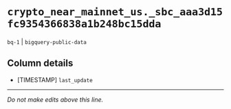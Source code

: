 # `crypto_near_mainnet_us._sbc_aaa3d15fc9354366838a1b248bc15dda`
`bq-1` | `bigquery-public-data`

## Column details
* [TIMESTAMP] `last_update`

-------------------------------------------------------------------------------
*Do not make edits above this line.*
